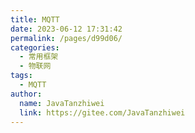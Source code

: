 ```yaml
---
title: MQTT
date: 2023-06-12 17:31:42
permalink: /pages/d99d06/
categories:
  - 常用框架
  - 物联网
tags:
  - MQTT
author: 
  name: JavaTanzhiwei
  link: https://gitee.com/JavaTanzhiwei
---
```


